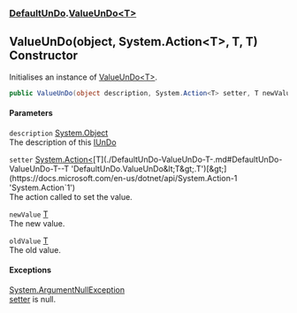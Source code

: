 ### [DefaultUnDo](./DefaultUnDo.md 'DefaultUnDo').[ValueUnDo&lt;T&gt;](./DefaultUnDo-ValueUnDo-T-.md 'DefaultUnDo.ValueUnDo&lt;T&gt;')
## ValueUnDo(object, System.Action&lt;T&gt;, T, T) Constructor
Initialises an instance of [ValueUnDo&lt;T&gt;](./DefaultUnDo-ValueUnDo-T-.md 'DefaultUnDo.ValueUnDo&lt;T&gt;').  
```csharp
public ValueUnDo(object description, System.Action<T> setter, T newValue, T oldValue);
```
#### Parameters
<a name='DefaultUnDo-ValueUnDo-T--ValueUnDo(object_System-Action-T-_T_T)-description'></a>
`description` [System.Object](https://docs.microsoft.com/en-us/dotnet/api/System.Object 'System.Object')  
The description of this [IUnDo](./DefaultUnDo-IUnDo.md 'DefaultUnDo.IUnDo')  
  
<a name='DefaultUnDo-ValueUnDo-T--ValueUnDo(object_System-Action-T-_T_T)-setter'></a>
`setter` [System.Action&lt;](https://docs.microsoft.com/en-us/dotnet/api/System.Action-1 'System.Action`1')[T](./DefaultUnDo-ValueUnDo-T-.md#DefaultUnDo-ValueUnDo-T--T 'DefaultUnDo.ValueUnDo&lt;T&gt;.T')[&gt;](https://docs.microsoft.com/en-us/dotnet/api/System.Action-1 'System.Action`1')  
The action called to set the value.  
  
<a name='DefaultUnDo-ValueUnDo-T--ValueUnDo(object_System-Action-T-_T_T)-newValue'></a>
`newValue` [T](./DefaultUnDo-ValueUnDo-T-.md#DefaultUnDo-ValueUnDo-T--T 'DefaultUnDo.ValueUnDo&lt;T&gt;.T')  
The new value.  
  
<a name='DefaultUnDo-ValueUnDo-T--ValueUnDo(object_System-Action-T-_T_T)-oldValue'></a>
`oldValue` [T](./DefaultUnDo-ValueUnDo-T-.md#DefaultUnDo-ValueUnDo-T--T 'DefaultUnDo.ValueUnDo&lt;T&gt;.T')  
The old value.  
  
#### Exceptions
[System.ArgumentNullException](https://docs.microsoft.com/en-us/dotnet/api/System.ArgumentNullException 'System.ArgumentNullException')  
[setter](#DefaultUnDo-ValueUnDo-T--ValueUnDo(object_System-Action-T-_T_T)-setter 'DefaultUnDo.ValueUnDo&lt;T&gt;.ValueUnDo(object, System.Action&lt;T&gt;, T, T).setter') is null.  
